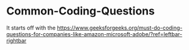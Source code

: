 # Common-Coding-Questions

It starts off with the https://www.geeksforgeeks.org/must-do-coding-questions-for-companies-like-amazon-microsoft-adobe/?ref=leftbar-rightbar
